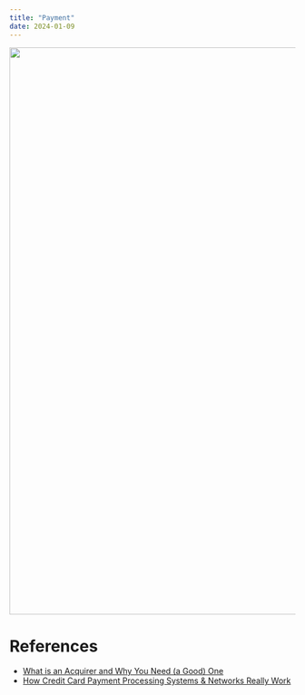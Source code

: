 ```yaml
---
title: "Payment"
date: 2024-01-09
---
```


<img src="https://gyazo.com/eb5c5741b6a9a16c692170a41a49c858.png](https://media.licdn.com/dms/image/D5612AQETvYscqHEqrw/article-inline_image-shrink_1000_1488/0/1680186786873?e=1710374400&v=beta&t=zsfGNi7qOx5-z41Cg-kKkJQ4uP-edWjruoiQ_WmWB-o" width="1000" height="1000">

# References
* [What is an Acquirer and Why You Need (a Good) One](https://www.linkedin.com/pulse/what-acquirer-why-you-need-good-one-truevopay/)
* [How Credit Card Payment Processing Systems & Networks Really Work](https://tianpan.co/notes/41-how-to-scale-a-web-service)
